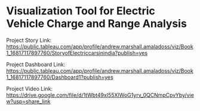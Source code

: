 # Visualization Tool for Electric Vehicle Charge and Range Analysis

Project Story Link: https://public.tableau.com/app/profile/andrew.marshall.amaladoss/viz/Book1_16817117897760/StoryofElectriccarsinindia?publish=yes

Project Dashboard Link: https://public.tableau.com/app/profile/andrew.marshall.amaladoss/viz/Book1_16817117897760/Dashboard1?publish=yes

Project Video Link: https://drive.google.com/file/d/1tWbt49xI55XIWoG1yrv_0QCNmpCpvYby/view?usp=share_link
